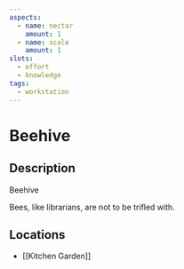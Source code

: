 ```yaml
---
aspects: 
  - name: nectar
    amount: 1
  - name: scale
    amount: 1
slots:
  - effort
  - knowledge
tags:
  - workstation
---
```


# Beehive

## Description
Beehive

Bees, like librarians, are not to be trifled with.
## Locations
- [[Kitchen Garden]]